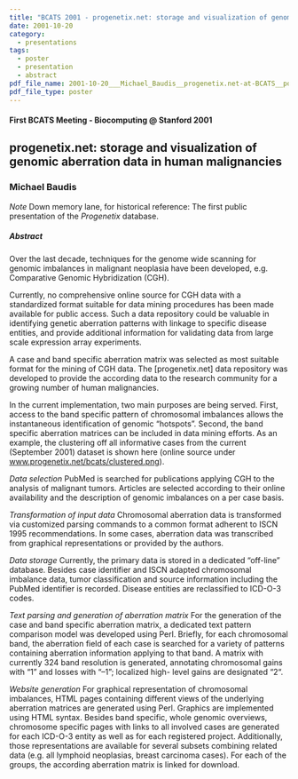 ```yaml
---
title: "BCATS 2001 - progenetix.net: storage and visualization of genomic aberration data in human malignancies"
date: 2001-10-20
category:
  - presentations
tags:
  - poster
  - presentation
  - abstract
pdf_file_name: 2001-10-20___Michael_Baudis__progenetix.net-at-BCATS__poster.pdf
pdf_file_type: poster
---
```


#### First BCATS Meeting - Biocomputing @ Stanford 2001
## progenetix.net: storage and visualization of genomic aberration data in human malignancies
### Michael Baudis

*Note* Down memory lane, for historical reference: The first public presentation of the _Progenetix_ database.

##### Abstract

Over the last decade, techniques for the genome wide scanning for genomic imbalances in malignant neoplasia have been developed, e.g. Comparative Genomic Hybridization (CGH).

Currently, no comprehensive online source for CGH data with a standardized format suitable for data mining procedures has been made available for public access. Such a data repository could be valuable in identifying genetic aberration patterns with linkage to specific disease entities, and provide additional information for validating data from large scale expression array experiments.

A case and band specific aberration matrix was selected as most suitable format for the mining of CGH data. The [progenetix.net] data repository was developed to provide the according data to the research community for a growing number of human malignancies.

In the current implementation, two main purposes are being served. First, access to the band specific pattern of chromosomal imbalances allows the instantaneous identification of genomic “hotspots”. Second, the band specific aberration matrices can be included in data mining efforts. As an example, the clustering off all informative cases from the current (September 2001) dataset is shown here (online source under www.progenetix.net/bcats/clustered.png).

*Data selection* PubMed is searched for publications applying CGH to the analysis of malignant tumors. Articles are selected according to their online availability and the description of genomic imbalances on a per case basis.

*Transformation of input data* Chromosomal aberration data is transformed via customized parsing commands to a common format adherent to ISCN 1995 recommendations. In some cases, aberration data was transcribed from graphical representations or provided by the authors.

*Data storage* Currently, the primary data is stored in a dedicated “off-line” database. Besides case identifier and ISCN adapted chromosomal imbalance data, tumor classification and source information including the PubMed identifier is recorded. Disease entities are reclassified to ICD-O-3 codes.

*Text parsing and generation of aberration matrix* For the generation of the case and band specific aberration matrix, a dedicated text pattern comparison model was developed using Perl. Briefly, for each chromosomal band, the aberration field of each case is searched for a variety of patterns containing aberration information applying to that band. A matrix with currently 324 band resolution is generated, annotating chromosomal gains with “1” and losses with “–1”; localized high- level gains are designated “2“.

*Website generation* For graphical representation of chromosomal imbalances, HTML pages containing different views of the underlying aberration matrices are generated using Perl. Graphics are implemented using HTML syntax. Besides band specific, whole genomic overviews, chromosome specific pages with links to all involved cases are generated for each ICD-O-3 entity as well as for each registered project. Additionally, those representations are available for several subsets combining related data (e.g. all lymphoid neoplasias, breast carcinoma cases). For each of the groups, the according aberration matrix is linked for download.